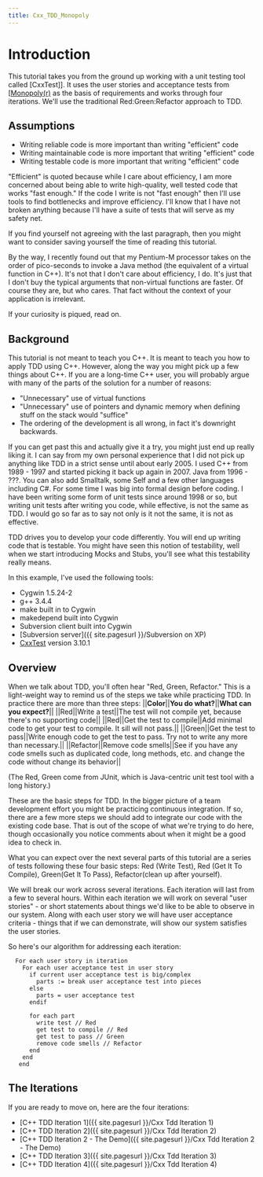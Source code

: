 ```yaml
---
title: Cxx_TDD_Monopoly
---
```

# Introduction

This tutorial takes you from the ground up working with a unit testing tool called [CxxTest]]. It uses the user stories and acceptance tests from [[Monopoly(r)](http://cxxtest.sourceforge.net/) as the basis of requirements and works through four iterations. We'll use the traditional Red:Green:Refactor approach to TDD.

## Assumptions
* Writing reliable code is more important than writing "efficient" code
* Writing maintainable code is more important that writing "efficient" code
* Writing testable code is more important that writing "efficient" code

"Efficient" is quoted because while I care about efficiency, I am more concerned about being able to write high-quality, well tested code that works "fast enough." If the code I write is not "fast enough" then I'll use tools to find bottlenecks and improve efficiency. I'll know that I have not broken anything because I'll have a suite of tests that will serve as my safety net.

If you find yourself not agreeing with the last paragraph, then you might want to consider saving yourself the time of reading this tutorial.

By the way, I recently found out that my Pentium-M processor takes on the order of pico-seconds to invoke a Java method (the equivalent of a virtual function in C++). It's not that I don't care about efficiency, I do. It's just that I don't buy the typical arguments that non-virtual functions are faster. Of course they are, but who cares. That fact without the context of your application is irrelevant.

If your curiosity is piqued, read on.

## Background
This tutorial is not meant to teach you C++. It is meant to teach you how to apply TDD using C++. However, along the way you might pick up a few things about C++. If you are a long-time C++ user, you will probably argue with many of the parts of the solution for a number of reasons:
* "Unnecessary" use of virtual functions
* "Unnecessary" use of pointers and dynamic memory when defining stuff on the stack would "suffice"
* The ordering of the development is all wrong, in fact it's downright backwards.

If you can get past this and actually give it a try, you might just end up really liking it. I can say from my own personal experience that I did not pick up anything like TDD in a strict sense until about early 2005. I used C++ from 1989 - 1997 and started picking it back up again in 2007. Java from 1996 - ???. You can also add Smalltalk, some Self and a few other languages including C#. For some time I was big into formal design before coding. I have been writing some form of unit tests since around 1998 or so, but writing unit tests after writing you code, while effective, is not the same as TDD. I would go so far as to say not only is it not the same, it is not as effective.

TDD drives you to develop your code differently. You will end up writing code that is testable. You might have seen this notion of testability, well when we start introducing Mocks and Stubs, you'll see what this testability really means.

In this example, I've used the following tools:
* Cygwin 1.5.24-2
* g++ 3.4.4
* make built in to Cygwin
* makedepend built into Cygwin
* Subversion client built into Cygwin
* [Subversion server]({{ site.pagesurl }}/Subversion on XP)
* [CxxTest](http://cxxtest.sourceforge.net/) version 3.10.1

## Overview
When we talk about TDD, you'll often hear "Red, Green, Refactor." This is a light-weight way to remind us of the steps we take while practicing TDD. In practice there are more than three steps:
||**Color**||**You do what?**||**What can you expect?**||
||Red||Write a test||The test will not compile yet, because there's no supporting code||
||Red||Get the test to compile||Add minimal code to get your test to compile. It sill will not pass.||
||Green||Get the test to pass||Write enough code to get the test to pass. Try not to write any more than necessary.||
||Refactor||Remove code smells||See if you have any code smells such as duplicated code, long methods, etc. and change the code without change its behavior||

(The Red, Green come from JUnit, which is Java-centric unit test tool with a long history.)

These are the basic steps for TDD. In the bigger picture of a team development effort you might be practicing continuous integration. If so, there are a few more steps we should add to integrate our code with the existing code base. That is out of the scope of what we're trying to do here, though occasionally you notice comments about when it might be a good idea to check in.

What you can expect over the next several parts of this tutorial are a series of tests following these four basic steps: Red (Write Test), Red (Get It To Compile), Green(Get It To Pass), Refactor(clean up after yourself).

We will break our work across several iterations. Each iteration will last from a few to several hours. Within each iteration we will work on several "user stories" - or short statements about things we'd like to be able to observe in our system. Along with each user story we will have user acceptance criteria - things that if we can demonstrate, will show our system satisfies the user stories.

So here's our algorithm for addressing each iteration:
```
  For each user story in iteration
    For each user acceptance test in user story
      if current user acceptance test is big/complex
        parts := break user acceptance test into pieces
      else 
        parts = user acceptance test
      endif 
      
      for each part
        write test // Red
        get test to compile // Red
        get test to pass // Green
        remove code smells // Refactor
      end
    end
   end
```

## The Iterations
If you are ready to move on, here are the four iterations:
* [C++ TDD Iteration 1]({{ site.pagesurl }}/Cxx Tdd Iteration 1)
* [C++ TDD Iteration 2]({{ site.pagesurl }}/Cxx Tdd Iteration 2)
* [C++ TDD Iteration 2 - The Demo]({{ site.pagesurl }}/Cxx Tdd Iteration 2 - The Demo)
* [C++ TDD Iteration 3]({{ site.pagesurl }}/Cxx Tdd Iteration 3)
* [C++ TDD Iteration 4]({{ site.pagesurl }}/Cxx Tdd Iteration 4)
